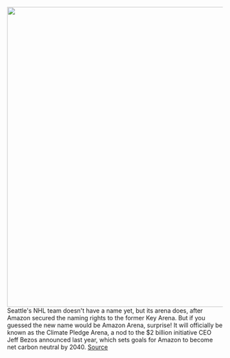<img src='https://cdn.vox-cdn.com/thumbor/Eo4seXHOu2rylFxKtb6yaQsN7No=/0x0:1624x1260/1200x800/filters:focal(683x501:941x759)/cdn.vox-cdn.com/uploads/chorus_image/image/66983605/climate_pledge_center_ice.0.jpeg' width='700px' /><br/>
Seattle's NHL team doesn't have a name yet, but its arena does, after Amazon secured the naming rights to the former Key Arena. But if you guessed the new name would be Amazon Arena, surprise! It will officially be known as the Climate Pledge Arena, a nod to the $2 billion initiative CEO Jeff Bezos announced last year, which sets goals for Amazon to become net carbon neutral by 2040.
<a href='https://www.theverge.com/2020/6/25/21303532/amazon-seattle-nhl-climate-pledge-arena-environment'> Source <a/>